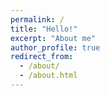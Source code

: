```yaml
---
permalink: /
title: "Hello!"
excerpt: "About me"
author_profile: true
redirect_from: 
  - /about/
  - /about.html
---
```

